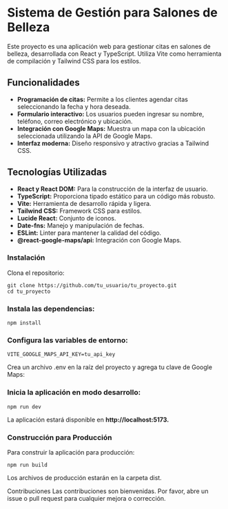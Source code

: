 

# Sistema de Gestión para Salones de Belleza

Este proyecto es una aplicación web para gestionar citas en salones de belleza, desarrollada con React y TypeScript. 
Utiliza Vite como herramienta de compilación y Tailwind CSS para los estilos.

## Funcionalidades

- **Programación de citas:** Permite a los clientes agendar citas seleccionando la fecha y hora deseada.
- **Formulario interactivo:** Los usuarios pueden ingresar su nombre, teléfono, correo electrónico y ubicación.
- **Integración con Google Maps:** Muestra un mapa con la ubicación seleccionada utilizando la API de Google Maps.
- **Interfaz moderna:** Diseño responsivo y atractivo gracias a Tailwind CSS.


## Tecnologías Utilizadas

- **React y React DOM:** Para la construcción de la interfaz de usuario.
- **TypeScript:** Proporciona tipado estático para un código más robusto.
- **Vite:** Herramienta de desarrollo rápida y ligera.
- **Tailwind CSS:** Framework CSS para estilos.
- **Lucide React:** Conjunto de iconos.
- **Date-fns:** Manejo y manipulación de fechas.
- **ESLint:** Linter para mantener la calidad del código.
- **@react-google-maps/api:** Integración con Google Maps.


### Instalación
Clona el repositorio:
```
git clone https://github.com/tu_usuario/tu_proyecto.git
cd tu_proyecto
```
### Instala las dependencias:

```
npm install
```

### Configura las variables de entorno:

```
VITE_GOOGLE_MAPS_API_KEY=tu_api_key
```

Crea un archivo .env en la raíz del proyecto y agrega tu clave de Google Maps:

### Inicia la aplicación en modo desarrollo:

```
npm run dev
```

La aplicación estará disponible en **http://localhost:5173.**

### Construcción para Producción
Para construir la aplicación para producción:

```
npm run build
```

Los archivos de producción estarán en la carpeta dist.

Contribuciones
Las contribuciones son bienvenidas. Por favor, abre un issue o pull request para cualquier mejora o corrección.